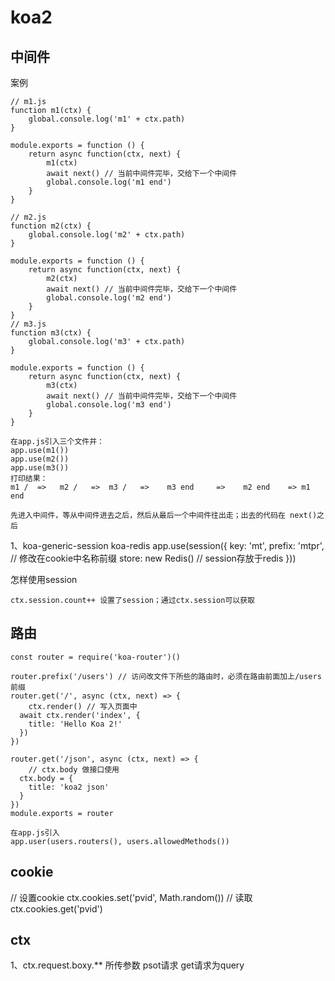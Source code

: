# koa2

## 中间件
案例
```
// m1.js
function m1(ctx) {
    global.console.log('m1' + ctx.path)
}

module.exports = function () {
    return async function(ctx, next) {
        m1(ctx)
        await next() // 当前中间件完毕，交给下一个中间件
        global.console.log('m1 end')
    }
}

// m2.js
function m2(ctx) {
    global.console.log('m2' + ctx.path)
}

module.exports = function () {
    return async function(ctx, next) {
        m2(ctx)
        await next() // 当前中间件完毕，交给下一个中间件
        global.console.log('m2 end')
    }
}
// m3.js
function m3(ctx) {
    global.console.log('m3' + ctx.path)
}

module.exports = function () {
    return async function(ctx, next) {
        m3(ctx)
        await next() // 当前中间件完毕，交给下一个中间件
        global.console.log('m3 end')
    }
}

在app.js引入三个文件并：
app.use(m1())
app.use(m2())
app.use(m3())
打印结果：
m1 /  =>   m2 /   =>  m3 /   =>    m3 end     =>    m2 end    => m1 end

先进入中间件，等从中间件进去之后，然后从最后一个中间件往出走；出去的代码在 next()之后

```
1、koa-generic-session
    koa-redis
app.use(session({
  key: 'mt',
  prefix: 'mtpr', // 修改在cookie中名称前缀
  store: new Redis() // session存放于redis
}))

怎样使用session
    
    ctx.session.count++ 设置了session；通过ctx.session可以获取

## 路由

```
const router = require('koa-router')()

router.prefix('/users') // 访问改文件下所些的路由时，必须在路由前面加上/users前缀
router.get('/', async (ctx, next) => {
    ctx.render() // 写入页面中
  await ctx.render('index', {
    title: 'Hello Koa 2!'
  })
})

router.get('/json', async (ctx, next) => {
    // ctx.body 做接口使用
  ctx.body = {
    title: 'koa2 json'
  }
})
module.exports = router

在app.js引入
app.user(users.routers(), users.allowedMethods())
```

## cookie

// 设置cookie
ctx.cookies.set('pvid', Math.random())
// 读取
ctx.cookies.get('pvid')

## ctx

1、ctx.request.boxy.** 所传参数 psot请求  get请求为query